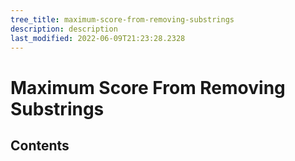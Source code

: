```yaml
---
tree_title: maximum-score-from-removing-substrings
description: description
last_modified: 2022-06-09T21:23:28.2328
---
```


# Maximum Score From Removing Substrings

## Contents
